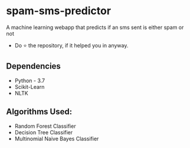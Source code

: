 # spam-sms-predictor
A machine learning webapp that predicts if an sms sent is either spam or not
* Do ⭐ the repository, if it helped you in anyway.

## Dependencies
* Python - 3.7
* Scikit-Learn
* NLTK

## Algorithms Used:
* Random Forest Classifier
* Decision Tree Classifier
* Multinomial Naive Bayes Classifier
